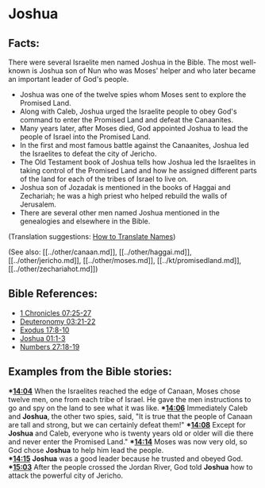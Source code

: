 # Joshua #

## Facts: ##

There were several Israelite men named Joshua in the Bible. The most well-known is Joshua son of Nun who was Moses' helper and who later became an important leader of God's people.

* Joshua was one of the twelve spies whom Moses sent to explore the Promised Land.
* Along with Caleb, Joshua urged the Israelite people to obey God's command to enter the Promised Land and defeat the Canaanites.
* Many years later, after Moses died, God appointed Joshua to lead the people of Israel into the Promised Land.
* In the first and most famous battle against the Canaanites, Joshua led the Israelites to defeat the city of Jericho.
* The Old Testament book of Joshua tells how Joshua led the Israelites in taking control of the Promised Land and how he assigned different parts of the land for each of the tribes of Israel to live on.
* Joshua son of Jozadak is mentioned in the books of Haggai and Zechariah; he was a high priest who helped rebuild the walls of Jerusalem.
* There are several other men named Joshua mentioned in the genealogies and elsewhere in the Bible.
  

(Translation suggestions: [How to Translate Names](en/ta-vol1/translate/man/translate-names))

(See also: [[../other/canaan.md]], [[../other/haggai.md]], [[../other/jericho.md]], [[../other/moses.md]], [[../kt/promisedland.md]], [[../other/zechariahot.md]])
 
## Bible References: ##

* [1 Chronicles 07:25-27](en/tn/1ch/help/07/25)
* [Deuteronomy 03:21-22](en/tn/deu/help/03/21)
* [Exodus 17:8-10](en/tn/exo/help/17/08)
* [Joshua 01:1-3](en/tn/jos/help/01/01)
* [Numbers 27:18-19](en/tn/num/help/27/18)

## Examples from the Bible stories: ##

  __*[14:04](en/tn/obs/help/14/04)__ When the Israelites reached the edge of Canaan, Moses chose twelve men, one from each tribe of Israel. He gave the men instructions to go and spy on the land to see what it was like.
  __*[14:06](en/tn/obs/help/14/06)__  Immediately Caleb and __Joshua__, the other two spies, said, "It is true that the people of Canaan are tall and strong, but we can certainly defeat them!"
  __*[14:08](en/tn/obs/help/14/08)__ Except for __Joshua__ and Caleb, everyone who is twenty years old or older will die there and never enter the Promised Land."
  __*[14:14](en/tn/obs/help/14/14)__ Moses was now very old, so God chose __Joshua__ to help him lead the people.  
  __*[14:15](en/tn/obs/help/14/15)__ __Joshua__ was a good leader because he trusted and obeyed God. 
  __*[15:03](en/tn/obs/help/15/03)__ After the people crossed the Jordan River, God told __Joshua__ how to attack the powerful city of Jericho.